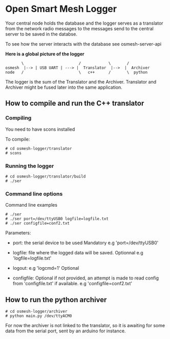 # Open Smart Mesh Logger

Your central node holds the database and the logger serves as a translator from
the network radio messages to the messages send to the central server to be
saved in the databse.

To see how the server interacts with the database see osmesh-server-api

__Here is a global picture of the logger__

           \                        /            \       /
    osmesh  |--> | USB UART | ---> |  Translator  |-->  |  Archiver
    node   /                        \   c++      /       \  python

The logger is the sum of the Translator and the Archiver.
Translator and Archiver might be fused later into the same application.

## How to compile and run the  C++ translator

### Compiling

You need to have scons installed

To compile:
```
# cd osmesh-logger/translator
# scons
```
### Running the logger

    # cd osmesh-logger/translator/build
    # ./ser

### Command line options

Command line examples 
```
# ./ser
# ./ser port=/dev/ttyUSB0 logfile=logfile.txt
# ./ser configfile=conf2.txt
```
Parameters:

- port:	the serial device to be used
  Mandatory
  e.g 'port=/dev/ttyUSB0'

- logfile: file where the logged data will be saved.
  Optionnal
  e.g 'logfile=logfile.txt'

- logout: e.g 'logcmd=1'
  Optional

- configfile:
  Optional if not provided, an attempt is made to read config from 'configfile.txt' if available.
  e.g 'configfile=conf2.txt'

## How to run the python archiver
```
# cd osmesh-logger/archiver
# python main.py /dev/ttyACM0
```
For now the archiver is not linked to the translator, so it is awaiting for some
data from the serial port, sent by an arduino for instance.


